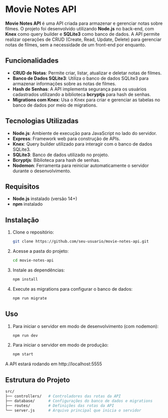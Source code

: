 # Movie Notes API

**Movie Notes API** é uma API criada para armazenar e gerenciar notas sobre filmes. O projeto foi desenvolvido utilizando **Node.js** no back-end, com **Knex** como query builder e **SQLite3** como banco de dados. A API permite realizar operações de CRUD (Create, Read, Update, Delete) para gerenciar notas de filmes, sem a necessidade de um front-end por enquanto.

## Funcionalidades

- **CRUD de Notas**: Permite criar, listar, atualizar e deletar notas de filmes.
- **Banco de Dados SQLite3**: Utiliza o banco de dados SQLite3 para armazenar informações sobre as notas de filmes.
- **Hash de Senhas**: A API implementa segurança para os usuários cadastrados utilizando a biblioteca **bcryptjs** para hash de senhas.
- **Migrations com Knex**: Usa o Knex para criar e gerenciar as tabelas no banco de dados por meio de migrations.

## Tecnologias Utilizadas

- **Node.js**: Ambiente de execução para JavaScript no lado do servidor.
- **Express**: Framework web para construção de APIs.
- **Knex**: Query builder utilizado para interagir com o banco de dados SQLite3.
- **SQLite3**: Banco de dados utilizado no projeto.
- **Bcryptjs**: Biblioteca para hash de senhas.
- **Nodemon**: Ferramenta para reiniciar automaticamente o servidor durante o desenvolvimento.

## Requisitos

- **Node.js** instalado (versão 14+)
- **npm** instalado

## Instalação

1. Clone o repositório:
   ```bash
   git clone https://github.com/seu-usuario/movie-notes-api.git

2. Acesse a pasta do projeto:
   ```bash
   cd movie-notes-api

3. Instale as dependências:
   ```bash
   npm install
   
4. Execute as migrations para configurar o banco de dados:
   ```bash
   npm run migrate


## Uso

1. Para iniciar o servidor em modo de desenvolvimento (com nodemon):
   ```bash
   npm run dev

2. Para iniciar o servidor em modo de produção:
   ```bash
   npm start

 A API estará rodando em http://localhost:5555



 ## Estrutura do Projeto
   ```bash
   src/
├── controllers/   # Controladores das rotas da API
├── database/      # Configurações do banco de dados e migrations
├── routes/        # Definições das rotas da API
└── server.js      # Arquivo principal que inicia o servidor
